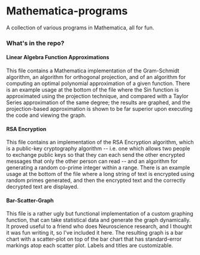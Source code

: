 # Mathematica-programs

A collection of various programs in Mathematica, all for fun.

### What's in the repo?

#### Linear Algebra Function Approximations

This file contains a Mathematica implementation of the Gram-Schmidt algorithm, an algorithm for orthogonal projection, and of an algorithm for computing an optimal polynomial approximation of a given function. There is an example usage at the bottom of the file where the Sin function is approximated using the projection technique, and compared with a Taylor Series approximation of the same degree; the results are graphed, and the projection-based approximation is shown to be far superior upon executing the code and viewing the graph.

#### RSA Encryption

This file contains an implementation of the RSA Encryption algorithm, which is a public-key cryptography algorithm -- i.e. one which allows two people to exchange public keys so that they can each send the other encrypted messages that only the other person can read -- and an algorithm for generating a random co-prime integer within a range. There is an example usage at the bottom of the file where a long string of text is encrypted using random primes generated, and then the encrypted text and the correctly decrypted text are displayed.

#### Bar-Scatter-Graph

This file is a rather ugly but functional implementation of a custom graphing function, that can take statistical data and generate the graph dynamically. It proved useful to a friend who does Neuroscience research, and I thought it was fun writing it, so I've included it here. The resulting graph is a bar chart with a scatter-plot on top of the bar chart that has standard-error markings atop each scatter plot. Labels and titles are customizable.
